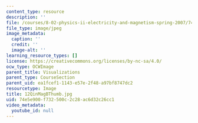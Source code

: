 ```yaml
---
content_type: resource
description: ''
file: /courses/8-02-physics-ii-electricity-and-magnetism-spring-2007/74e5e900f732500c2c28ac6d32c26cc1_12QinMagBThumb.jpg
file_type: image/jpeg
image_metadata:
  caption: ''
  credit: ''
  image-alt: ''
learning_resource_types: []
license: https://creativecommons.org/licenses/by-nc-sa/4.0/
ocw_type: OCWImage
parent_title: Visualizations
parent_type: CourseSection
parent_uid: ea1fcef1-1143-e57e-2f48-a97bf8747dc2
resourcetype: Image
title: 12QinMagBThumb.jpg
uid: 74e5e900-f732-500c-2c28-ac6d32c26cc1
video_metadata:
  youtube_id: null
---
```

